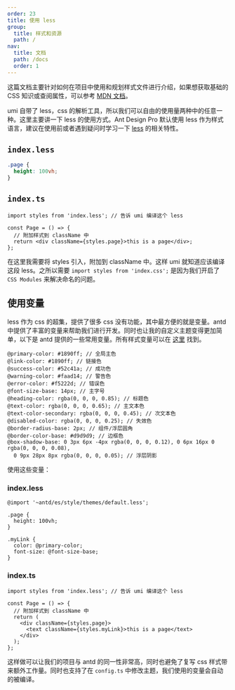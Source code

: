 ```yaml
---
order: 23
title: 使用 less
group:
  title: 样式和资源
  path: /
nav:
  title: 文档
  path: /docs
  order: 1
---
```


这篇文档主要针对如何在项目中使用和规划样式文件进行介绍，如果想获取基础的 CSS 知识或查阅属性，可以参考 [MDN 文档](https://developer.mozilla.org/zh-CN/docs/Web/CSS/Reference)。

umi 自带了 less，css 的解析工具，所以我们可以自由的使用量两种中的任意一种。这里主要讲一下 less 的使用方式。Ant Design Pro 默认使用 less 作为样式语言，建议在使用前或者遇到疑问时学习一下 [less](http://lesscss.org/) 的相关特性。

## `index.less`

```css
.page {
  height: 100vh;
}
```

## `index.ts`

```tsx | pure
import styles from 'index.less'; // 告诉 umi 编译这个 less

const Page = () => {
  // 附加样式到 className 中
  return <div className={styles.page}>this is a page</div>;
};
```

在这里我需要将 styles 引入，附加到 className 中。这样 umi 就知道应该编译这段 less。之所以需要 `import styles from 'index.css';` 是因为我们开启了 `CSS Modules` 来解决命名的问题。

## 使用变量

less 作为 css 的超集，提供了很多 css 没有功能，其中最方便的就是变量。antd 中提供了丰富的变量来帮助我们进行开发。同时也让我的自定义主题变得更加简单，以下是 antd 提供的一些常用变量。所有样式变量可以在 [这里](https://github.com/ant-design/ant-design/blob/master/components/style/themes/default.less) 找到。

```less
@primary-color: #1890ff; // 全局主色
@link-color: #1890ff; // 链接色
@success-color: #52c41a; // 成功色
@warning-color: #faad14; // 警告色
@error-color: #f5222d; // 错误色
@font-size-base: 14px; // 主字号
@heading-color: rgba(0, 0, 0, 0.85); // 标题色
@text-color: rgba(0, 0, 0, 0.65); // 主文本色
@text-color-secondary: rgba(0, 0, 0, 0.45); // 次文本色
@disabled-color: rgba(0, 0, 0, 0.25); // 失效色
@border-radius-base: 2px; // 组件/浮层圆角
@border-color-base: #d9d9d9; // 边框色
@box-shadow-base: 0 3px 6px -4px rgba(0, 0, 0, 0.12), 0 6px 16px 0 rgba(0, 0, 0, 0.08),
  0 9px 28px 8px rgba(0, 0, 0, 0.05); // 浮层阴影
```

使用这些变量：

### index.less

```less
@import '~antd/es/style/themes/default.less';

.page {
  height: 100vh;
}

.myLink {
  color: @primary-color;
  font-size: @font-size-base;
}
```

### index.ts

```tsx | pure
import styles from 'index.less'; // 告诉 umi 编译这个 less

const Page = () => {
  // 附加样式到 className 中
  return (
    <div className={styles.page}>
      <text className={styles.myLink}>this is a page</text>
    </div>
  );
};
```

这样做可以让我们的项目与 antd 的同一性非常高，同时也避免了复写 css 样式带来额外工作量。同时也支持了在 `config.ts` 中修改主题，我们使用的变量会自动的被编译。
